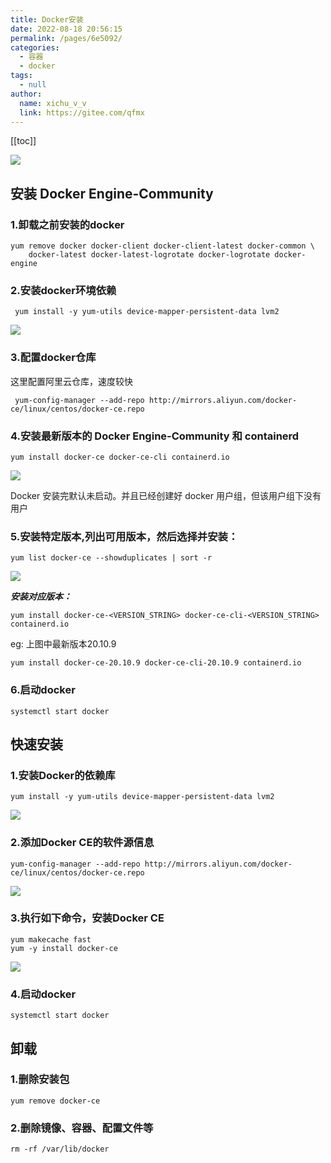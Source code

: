```yaml
---
title: Docker安装
date: 2022-08-18 20:56:15
permalink: /pages/6e5092/
categories: 
  - 容器
  - docker
tags: 
  - null
author: 
  name: xichu_v_v
  link: https://gitee.com/qfmx
---
```


[[toc]]

![](https://fire-repository.oss-cn-beijing.aliyuncs.com/docker/article/2.jpg)

## 安装 Docker Engine-Community

### 1.卸载之前安装的docker

```shell
yum remove docker docker-client docker-client-latest docker-common \
    docker-latest docker-latest-logrotate docker-logrotate docker-engine
```

### 2.安装docker环境依赖

```shell
 yum install -y yum-utils device-mapper-persistent-data lvm2
```
![](https://fire-repository.oss-cn-beijing.aliyuncs.com/docker/docker-install-1.png)

### 3.配置docker仓库
这里配置阿里云仓库，速度较快
```shell
 yum-config-manager --add-repo http://mirrors.aliyun.com/docker-ce/linux/centos/docker-ce.repo
```

### 4.安装最新版本的 Docker Engine-Community 和 containerd
```shell
yum install docker-ce docker-ce-cli containerd.io
```

![](https://fire-repository.oss-cn-beijing.aliyuncs.com/docker/docker-install-4.png)

Docker 安装完默认未启动。并且已经创建好 docker 用户组，但该用户组下没有用户


### 5.安装特定版本,列出可用版本，然后选择并安装：
```shell
yum list docker-ce --showduplicates | sort -r
```
![](https://fire-repository.oss-cn-beijing.aliyuncs.com/docker/docker-install-5.png)

***安装对应版本：***

```shell
yum install docker-ce-<VERSION_STRING> docker-ce-cli-<VERSION_STRING> containerd.io
```
eg: 上图中最新版本20.10.9

```shell
yum install docker-ce-20.10.9 docker-ce-cli-20.10.9 containerd.io
```

### 6.启动docker
```shell
systemctl start docker
```


## 快速安装

### 1.安装Docker的依赖库
```shell
yum install -y yum-utils device-mapper-persistent-data lvm2
```
![](https://fire-repository.oss-cn-beijing.aliyuncs.com/docker/docker-install-1.png)


### 2.添加Docker CE的软件源信息
```shell
yum-config-manager --add-repo http://mirrors.aliyun.com/docker-ce/linux/centos/docker-ce.repo
```
![](https://fire-repository.oss-cn-beijing.aliyuncs.com/docker/docker-install-2.png)

### 3.执行如下命令，安装Docker CE
```shell
yum makecache fast
yum -y install docker-ce
```
![](https://fire-repository.oss-cn-beijing.aliyuncs.com/docker/docker-install-3.png)

### 4.启动docker
```shell
systemctl start docker
```


## 卸载
### 1.删除安装包
```shell
yum remove docker-ce
```

### 2.删除镜像、容器、配置文件等
```shell
rm -rf /var/lib/docker
```